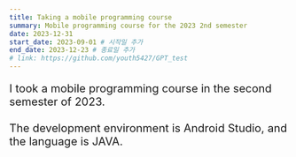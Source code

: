 ```yaml
---
title: Taking a mobile programming course
summary: Mobile programming course for the 2023 2nd semester
date: 2023-12-31
start_date: 2023-09-01 # 시작일 추가
end_date: 2023-12-23 # 종료일 추가
# link: https://github.com/youth5427/GPT_test
---
```


<p style="font-size: 20px;">
I took a mobile programming course in the second semester of 2023.
<br><br>
The development environment is Android Studio, and the language is JAVA.
<br><br>
</p>
